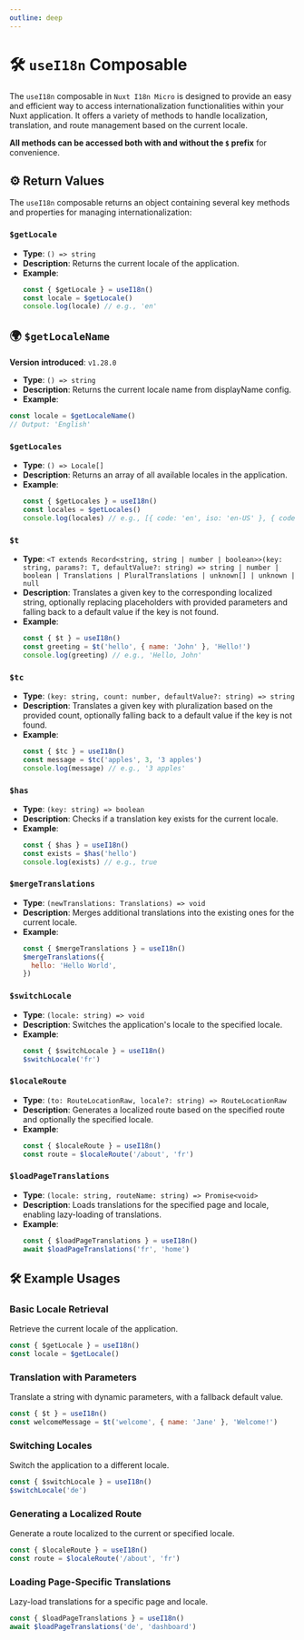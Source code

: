 ```yaml
---
outline: deep
---
```


# 🛠️ `useI18n` Composable

The `useI18n` composable in `Nuxt I18n Micro` is designed to provide an easy and efficient way to access internationalization functionalities within your Nuxt application. It offers a variety of methods to handle localization, translation, and route management based on the current locale.

**All methods can be accessed both with and without the `$` prefix** for convenience.

## ⚙️ Return Values

The `useI18n` composable returns an object containing several key methods and properties for managing internationalization:

### `$getLocale`

- **Type**: `() => string`
- **Description**: Returns the current locale of the application.
- **Example**:
  ```js
  const { $getLocale } = useI18n()
  const locale = $getLocale()
  console.log(locale) // e.g., 'en'
  ```

## 🌍 `$getLocaleName`

**Version introduced**: `v1.28.0`

- **Type**: `() => string`
- **Description**: Returns the current locale name from displayName config.
- **Example**:

```typescript
const locale = $getLocaleName()
// Output: 'English'
```

### `$getLocales`

- **Type**: `() => Locale[]`
- **Description**: Returns an array of all available locales in the application.
- **Example**:
  ```js
  const { $getLocales } = useI18n()
  const locales = $getLocales()
  console.log(locales) // e.g., [{ code: 'en', iso: 'en-US' }, { code: 'fr', iso: 'fr-FR' }]
  ```

### `$t`

- **Type**: `<T extends Record<string, string | number | boolean>>(key: string, params?: T, defaultValue?: string) => string | number | boolean | Translations | PluralTranslations | unknown[] | unknown | null`
- **Description**: Translates a given key to the corresponding localized string, optionally replacing placeholders with provided parameters and falling back to a default value if the key is not found.
- **Example**:
  ```js
  const { $t } = useI18n()
  const greeting = $t('hello', { name: 'John' }, 'Hello!')
  console.log(greeting) // e.g., 'Hello, John'
  ```

### `$tc`

- **Type**: `(key: string, count: number, defaultValue?: string) => string`
- **Description**: Translates a given key with pluralization based on the provided count, optionally falling back to a default value if the key is not found.
- **Example**:
  ```js
  const { $tc } = useI18n()
  const message = $tc('apples', 3, '3 apples')
  console.log(message) // e.g., '3 apples'
  ```

### `$has`

- **Type**: `(key: string) => boolean`
- **Description**: Checks if a translation key exists for the current locale.
- **Example**:
  ```js
  const { $has } = useI18n()
  const exists = $has('hello')
  console.log(exists) // e.g., true
  ```

### `$mergeTranslations`

- **Type**: `(newTranslations: Translations) => void`
- **Description**: Merges additional translations into the existing ones for the current locale.
- **Example**:
  ```js
  const { $mergeTranslations } = useI18n()
  $mergeTranslations({
    hello: 'Hello World',
  })
  ```

### `$switchLocale`

- **Type**: `(locale: string) => void`
- **Description**: Switches the application's locale to the specified locale.
- **Example**:
  ```js
  const { $switchLocale } = useI18n()
  $switchLocale('fr')
  ```

### `$localeRoute`

- **Type**: `(to: RouteLocationRaw, locale?: string) => RouteLocationRaw`
- **Description**: Generates a localized route based on the specified route and optionally the specified locale.
- **Example**:
  ```js
  const { $localeRoute } = useI18n()
  const route = $localeRoute('/about', 'fr')
  ```

### `$loadPageTranslations`

- **Type**: `(locale: string, routeName: string) => Promise<void>`
- **Description**: Loads translations for the specified page and locale, enabling lazy-loading of translations.
- **Example**:
  ```js
  const { $loadPageTranslations } = useI18n()
  await $loadPageTranslations('fr', 'home')
  ```

## 🛠️ Example Usages

### Basic Locale Retrieval

Retrieve the current locale of the application.

```js
const { $getLocale } = useI18n()
const locale = $getLocale()
```

### Translation with Parameters

Translate a string with dynamic parameters, with a fallback default value.

```js
const { $t } = useI18n()
const welcomeMessage = $t('welcome', { name: 'Jane' }, 'Welcome!')
```

### Switching Locales

Switch the application to a different locale.

```js
const { $switchLocale } = useI18n()
$switchLocale('de')
```

### Generating a Localized Route

Generate a route localized to the current or specified locale.

```js
const { $localeRoute } = useI18n()
const route = $localeRoute('/about', 'fr')
```

### Loading Page-Specific Translations

Lazy-load translations for a specific page and locale.

```js
const { $loadPageTranslations } = useI18n()
await $loadPageTranslations('de', 'dashboard')
```

